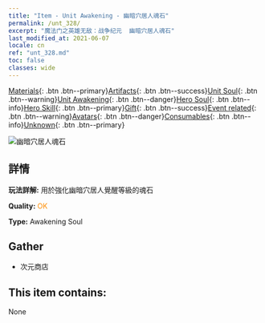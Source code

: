 ```yaml
---
title: "Item - Unit Awakening - 幽暗穴居人魂石"
permalink: /unt_328/
excerpt: "魔法门之英雄无敌：战争纪元  幽暗穴居人魂石"
last_modified_at: 2021-06-07
locale: cn
ref: "unt_328.md"
toc: false
classes: wide
---
```

 [Materials](/ItemsCN/){: .btn .btn--primary}[Artifacts](/ItemsCN/Artifacts/){: .btn .btn--success}[Unit Soul](/ItemsCN/UnitSoul/){: .btn .btn--warning}[Unit Awakening](/ItemsCN/UnitAwakening/){: .btn .btn--danger}[Hero Soul](/ItemsCN/HeroSoul/){: .btn .btn--info}[Hero Skill](/ItemsCN/HeroSkill/){: .btn .btn--primary}[Gift](/ItemsCN/Gift/){: .btn .btn--success}[Event related](/ItemsCN/Events/){: .btn .btn--warning}[Avatars](/ItemsCN/Avatars/){: .btn .btn--danger}[Consumables](/ItemsCN/Consumables/){: .btn .btn--info}[Unknown](/ItemsCN/Unknown/){: .btn .btn--primary}

 ![幽暗穴居人魂石](/images/u/tia_dongxueren.jpg)

## 詳情
 **玩法詳解:** 用於強化幽暗穴居人覺醒等級的魂石

 **Quality:** <span style="color: #FF8C00">OK</span>

 **Type:** Awakening Soul

## Gather

*    次元商店 

## This item contains:

  None

